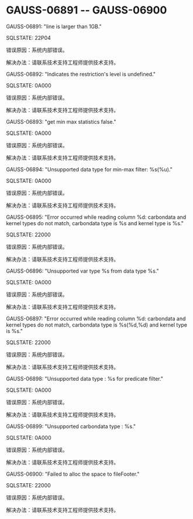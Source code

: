 # GAUSS-06891 -- GAUSS-06900<a name="ZH-CN_TOPIC_0302073336"></a>

GAUSS-06891: "line is larger than 1GB."

SQLSTATE: 22P04

错误原因：系统内部错误。

解决办法：请联系技术支持工程师提供技术支持。

GAUSS-06892: "Indicates the restriction's level is undefined."

SQLSTATE: 0A000

错误原因：系统内部错误。

解决办法：请联系技术支持工程师提供技术支持。

GAUSS-06893: "get min max statistics false."

SQLSTATE: 0A000

错误原因：系统内部错误。

解决办法：请联系技术支持工程师提供技术支持。

GAUSS-06894: "Unsupported data type for min-max filter: %s\(%u\)."

SQLSTATE: 0A000

错误原因：系统内部错误。

解决办法：请联系技术支持工程师提供技术支持。

GAUSS-06895: "Error occurred while reading column %d: carbondata and kernel types do not match, carbondata type is %s and kernel type is %s."

SQLSTATE: 22000

错误原因：系统内部错误。

解决办法：请联系技术支持工程师提供技术支持。

GAUSS-06896: "Unsupported var type %s from data type %s."

SQLSTATE: 0A000

错误原因：系统内部错误。

解决办法：请联系技术支持工程师提供技术支持。

GAUSS-06897: "Error occurred while reading column %d: carbondata and kernel types do not match, carbondata type is %s\(%d,%d\) and kernel type is %s."

SQLSTATE: 22000

错误原因：系统内部错误。

解决办法：请联系技术支持工程师提供技术支持。

GAUSS-06898: "Unsupported data type : %s for predicate filter."

SQLSTATE: 0A000

错误原因：系统内部错误。

解决办法：请联系技术支持工程师提供技术支持。

GAUSS-06899: "Unsupported carbondata type : %s."

SQLSTATE: 0A000

错误原因：系统内部错误。

解决办法：请联系技术支持工程师提供技术支持。

GAUSS-06900: "Failed to alloc the space to fileFooter."

SQLSTATE: 22000

错误原因：系统内部错误。

解决办法：请联系技术支持工程师提供技术支持。

